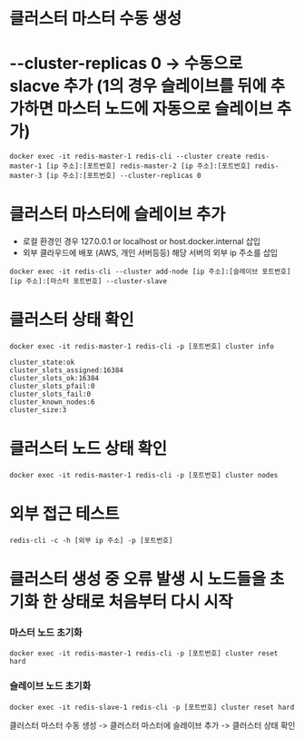 # 클러스터 마스터 수동 생성
# --cluster-replicas 0 -> 수동으로 slacve 추가 (1의 경우 슬레이브를 뒤에 추가하면 마스터 노드에 자동으로 슬레이브 추가)
```
docker exec -it redis-master-1 redis-cli --cluster create redis-master-1 [ip 주소]:[포트번호] redis-master-2 [ip 주소]:[포트번호] redis-master-3 [ip 주소]:[포트번호] --cluster-replicas 0
```
# 클러스터 마스터에 슬레이브 추가 
- 로컬 환경인 경우 127.0.0.1 or localhost or host.docker.internal 삽입
- 외부 클라우드에 배포 (AWS, 개인 서버등등) 해당 서버의 외부 ip 주소를 삽입
```
docker exec -it redis-cli --cluster add-node [ip 주소]:[슬레이브 포트번호] [ip 주소]:[마스터 포트번호] --cluster-slave
```

# 클러스터 상태 확인
```
docker exec -it redis-master-1 redis-cli -p [포트번호] cluster info
```

```
cluster_state:ok
cluster_slots_assigned:16384
cluster_slots_ok:16384
cluster_slots_pfail:0
cluster_slots_fail:0
cluster_known_nodes:6
cluster_size:3
```

# 클러스터 노드 상태 확인
```
docker exec -it redis-master-1 redis-cli -p [포트번호] cluster nodes
```

# 외부 접근 테스트
```
redis-cli -c -h [외부 ip 주소] -p [포트번호]
```

# 클러스터 생성 중 오류 발생 시 노드들을 초기화 한 상태로 처음부터 다시 시작
### 마스터 노드 초기화
```
docker exec -it redis-master-1 redis-cli -p [포트번호] cluster reset hard
```
### 슬레이브 노드 초기화
```
docker exec -it redis-slave-1 redis-cli -p [포트번호] cluster reset hard
```

클러스터 마스터 수동 생성 -> 클러스터 마스터에 슬레이브 추가 -> 클러스터 상태 확인